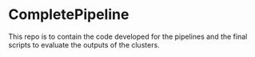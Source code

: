 # CompletePipeline

This repo is to contain the code developed for the pipelines and the final scripts to evaluate the outputs of the clusters.